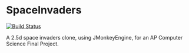 SpaceInvaders
=====
[![Build Status](https://travis-ci.org/sirlag/SpaceInvaders.svg?branch=master)](https://travis-ci.org/sirlag/SpaceInvaders)

A 2.5d space invaders clone, using JMonkeyEngine, for an AP Computer Science Final Project.

